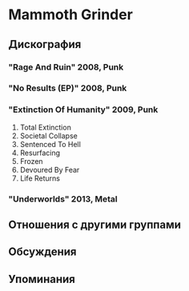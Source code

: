 # Mammoth Grinder



## Дискография

### "Rage And Ruin" 2008, Punk



### "No Results (EP)" 2008, Punk



### "Extinction Of Humanity" 2009, Punk

1. Total Extinction
2. Societal Collapse
3. Sentenced To Hell
4. Resurfacing
5. Frozen
6. Devoured By Fear
7. Life Returns

### "Underworlds" 2013, Metal




## Отношения с другими группами


## Обсуждения


## Упоминания

